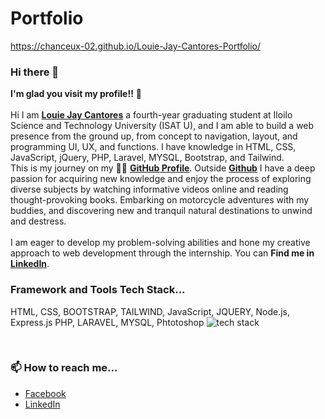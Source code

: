 # Portfolio
https://chanceux-02.github.io/Louie-Jay-Cantores-Portfolio/

### Hi there 👋

**I'm glad you visit my profile!!** :star_struck: <br><br> Hi I am [**Louie Jay Cantores**](https://web.facebook.com/ackoesi.louie) a fourth-year graduating student at Iloilo Science and Technology University (ISAT U), and I am able to build a web presence from the ground up, from concept to navigation, layout, and programming UI, UX, and functions. I have knowledge in HTML, CSS, JavaScript, jQuery, PHP, Laravel, MYSQL, Bootstrap, and Tailwind. <br> This is my journey on my :running_man: [**GitHub Profile**](https://github.com/Chanceux-02?tab=repositories). Outside [**Github**](https://github.com/Chanceux-02) I have a deep passion for acquiring new knowledge and enjoy the process of exploring diverse subjects by watching informative videos online and reading thought-provoking books. Embarking on motorcycle adventures with my buddies, and discovering new and tranquil natural destinations to unwind and destress. 
<br>
<br>
I am eager to develop my problem-solving abilities and hone my creative approach to web development through the internship.
You can **Find me in** [**LinkedIn**](https://www.linkedin.com/in/louie-jay-cantores-988a79233/).
<br>

### Framework and Tools Tech Stack...
HTML, CSS, BOOTSTRAP, TAILWIND, JavaScript, JQUERY, Node.js, Express.js PHP, LARAVEL, MYSQL, Phtotoshop
![tech stack](https://github.com/Chanceux-02/Chanceux-02/assets/99269976/15563e08-16e0-40cf-8b8f-33bc21a73900)

<br>

### 📫 How to reach me...
- [Facebook](https://web.facebook.com/ackoesi.louie)
- [LinkedIn](https://www.linkedin.com/in/louie-jay-cantores-988a79233/)
